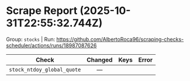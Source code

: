 # Scrape Report (2025-10-31T22:55:32.744Z)

Group: `stocks`  |  Run: https://github.com/AlbertoRoca96/scraping-checks-scheduler/actions/runs/18987087626

| Check | Changed | Keys | Error |
|---|:---:|:--|:--|
| `stock_ntdoy_global_quote` | — |  |  |
